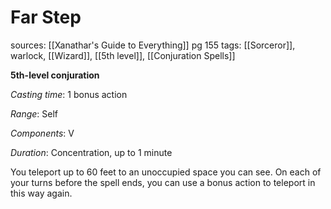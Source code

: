 # Far Step
sources: [[Xanathar's Guide to Everything]] pg 155
tags: [[Sorceror]], warlock, [[Wizard]], [[5th level]], [[Conjuration Spells]]

**5th-level conjuration**

*Casting time*: 1 bonus action

*Range*: Self

*Components*: V

*Duration*: Concentration, up to 1 minute

You teleport up to 60 feet to an unoccupied space you can see. On each of your turns before the spell ends, you can use a bonus action to teleport in this way again.
